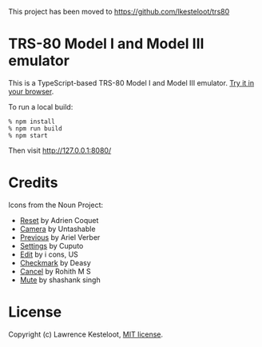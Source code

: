 This project has been moved to https://github.com/lkesteloot/trs80

# TRS-80 Model I and Model III emulator

This is a TypeScript-based TRS-80 Model I and Model III emulator.
[Try it in your browser](https://lkesteloot.github.io/trs80-emulator/).

To run a local build:

    % npm install
    % npm run build
    % npm start

Then visit http://127.0.0.1:8080/

# Credits

Icons from the Noun Project:

* [Reset](https://thenounproject.com/term/reset/3012384) by Adrien Coquet
* [Camera](https://thenounproject.com/term/camera/1841396) by Untashable
* [Previous](https://thenounproject.com/term/previous-track/658409) by Ariel Verber
* [Settings](https://thenounproject.com/term/setting/3593545) by Cuputo
* [Edit](https://thenounproject.com/term/edit/1072354) by i cons, US
* [Checkmark](https://thenounproject.com/term/checkmark/1409439) by Deasy
* [Cancel](https://thenounproject.com/term/close/1609004) by Rohith M S
* [Mute](https://thenounproject.com/term/mute/1915537) by shashank singh

# License

Copyright (c) Lawrence Kesteloot, [MIT license](LICENSE).

